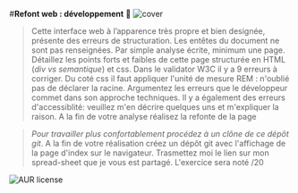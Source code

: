 #**Refont web : développement** 🚀 
![cover](./cover.PNG)
>Cette interface web à l’apparence très propre et bien designée, présente des erreurs de structuration. Les entêtes du document ne sont pas renseignées.
Par simple analyse écrite, minimum une page. Détaillez les points forts et faibles de cette page structurée en  HTML (_div vs semantique_) et css. Dans le validator W3C il y a 9 erreurs à corriger. Du coté css il faut appliquer l'unité de mesure REM :  n'oublié pas de déclarer la racine. Argumentez les erreurs que le développeur commet dans son approche techniques. Il y a également des erreurs d'accessiblité: veuillez m'en décrire quelques uns et m'expliquer la raison. A la fin de votre analyse réalisez la refonte de la page

> *Pour travailler plus confortablement procédez à un clône de ce dépôt git*.
> A la fin de votre réalisation créez un dépôt git avec l'affichage de la page d'index sur le navigateur.
> Trasmettez moi le lien sur mon spread-sheet que je vous est partagé. 
> L'exercice sera  noté /20

![AUR license](https://img.shields.io/aur/license/c)

